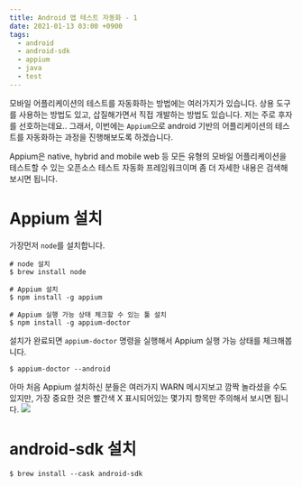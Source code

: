 ```yaml
---
title: Android 앱 테스트 자동화 - 1
date: 2021-01-13 03:00 +0900
tags:
  - android
  - android-sdk
  - appium 
  - java
  - test
---
```


모바일 어플리케이션의 테스트를 자동화하는 방법에는 여러가지가 있습니다. 상용 도구를 사용하는 방법도 있고, 삽질해가면서 직접 개발하는 방법도 있습니다.
저는 주로 후자를 선호하는데요.. 그래서, 이번에는 `Appium`으로 android 기반의 어플리케이션의 테스트를 자동화하는 과정을 진행해보도록 하겠습니다.

Appium은 native, hybrid and mobile web 등 모든 유형의 모바일 어플리케이션을 테스트할 수 있는 오픈소스 테스트 자동화 프레임워크이며 좀 더 자세한 내용은 검색해보시면 됩니다.

# Appium 설치

가장먼저 `node`를 설치합니다.

``` shell
# node 설치
$ brew install node

# Appium 설치
$ npm install -g appium

# Appium 실행 가능 상태 체크할 수 있는 툴 설치
$ npm install -g appium-doctor
```

설치가 완료되면 `appium-doctor` 명령을 실행해서 Appium 실행 가능 상태를 체크해봅니다.

``` shell
$ appium-doctor --android
```

아마 처음 Appium 설치하신 분들은 여러가지 WARN 메시지보고 깜짝 놀라셨을 수도 있지만, 가장 중요한 것은 빨간색 X 표시되어있는 몇가지 항목만 주의해서 보시면 됩니다.
![](/images/2021-01-13/appium-doctor-1.png)

# android-sdk 설치
``` shell
$ brew install --cask android-sdk
```
